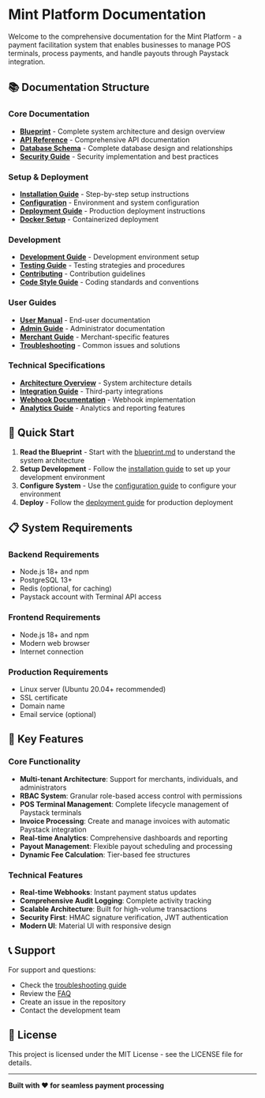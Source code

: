 # Mint Platform Documentation

Welcome to the comprehensive documentation for the Mint Platform - a payment facilitation system that enables businesses to manage POS terminals, process payments, and handle payouts through Paystack integration.

## 📚 Documentation Structure

### Core Documentation

- **[Blueprint](./blueprint.md)** - Complete system architecture and design overview
- **[API Reference](./api-reference.md)** - Comprehensive API documentation
- **[Database Schema](./database-schema.md)** - Complete database design and relationships
- **[Security Guide](./security.md)** - Security implementation and best practices

### Setup & Deployment

- **[Installation Guide](./installation.md)** - Step-by-step setup instructions
- **[Configuration](./configuration.md)** - Environment and system configuration
- **[Deployment Guide](./deployment.md)** - Production deployment instructions
- **[Docker Setup](./docker.md)** - Containerized deployment

### Development

- **[Development Guide](./development.md)** - Development environment setup
- **[Testing Guide](./testing.md)** - Testing strategies and procedures
- **[Contributing](./contributing.md)** - Contribution guidelines
- **[Code Style Guide](./code-style.md)** - Coding standards and conventions

### User Guides

- **[User Manual](./user-manual.md)** - End-user documentation
- **[Admin Guide](./admin-guide.md)** - Administrator documentation
- **[Merchant Guide](./merchant-guide.md)** - Merchant-specific features
- **[Troubleshooting](./troubleshooting.md)** - Common issues and solutions

### Technical Specifications

- **[Architecture Overview](./architecture.md)** - System architecture details
- **[Integration Guide](./integration.md)** - Third-party integrations
- **[Webhook Documentation](./webhooks.md)** - Webhook implementation
- **[Analytics Guide](./analytics.md)** - Analytics and reporting features

## 🚀 Quick Start

1. **Read the Blueprint** - Start with the [blueprint.md](./blueprint.md) to understand the system architecture
2. **Setup Development** - Follow the [installation guide](./installation.md) to set up your development environment
3. **Configure System** - Use the [configuration guide](./configuration.md) to configure your environment
4. **Deploy** - Follow the [deployment guide](./deployment.md) for production deployment

## 📋 System Requirements

### Backend Requirements

- Node.js 18+ and npm
- PostgreSQL 13+
- Redis (optional, for caching)
- Paystack account with Terminal API access

### Frontend Requirements

- Node.js 18+ and npm
- Modern web browser
- Internet connection

### Production Requirements

- Linux server (Ubuntu 20.04+ recommended)
- SSL certificate
- Domain name
- Email service (optional)

## 🔧 Key Features

### Core Functionality

- **Multi-tenant Architecture**: Support for merchants, individuals, and administrators
- **RBAC System**: Granular role-based access control with permissions
- **POS Terminal Management**: Complete lifecycle management of Paystack terminals
- **Invoice Processing**: Create and manage invoices with automatic Paystack integration
- **Real-time Analytics**: Comprehensive dashboards and reporting
- **Payout Management**: Flexible payout scheduling and processing
- **Dynamic Fee Calculation**: Tier-based fee structures

### Technical Features

- **Real-time Webhooks**: Instant payment status updates
- **Comprehensive Audit Logging**: Complete activity tracking
- **Scalable Architecture**: Built for high-volume transactions
- **Security First**: HMAC signature verification, JWT authentication
- **Modern UI**: Material UI with responsive design

## 📞 Support

For support and questions:

- Check the [troubleshooting guide](./troubleshooting.md)
- Review the [FAQ](./faq.md)
- Create an issue in the repository
- Contact the development team

## 📄 License

This project is licensed under the MIT License - see the LICENSE file for details.

---

**Built with ❤️ for seamless payment processing**
